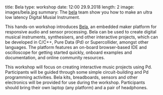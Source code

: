 title: Bela
type: workshop
date: 12:00 29.9.2018
length: 2
image: images/bela.jpg
summary: The [bela](https://bela.io/) team show you how to make an ultra low latency Digital Musial Instrument.

This hands-on workshop introduces [Bela](http://bela.io), an embedded maker platform for responsive audio and sensor processing. Bela can be used to create digital musical instruments, synthesisers, and other interactive projects, which can be developed in C/C++, Pure Data (Pd) or Supercollider, amongst other languages. The platform features an on-board browser-based IDE and oscilloscope for getting started quickly, onboard examples and documentation, and online community resources.

This workshop will focus on creating interactive music projects using Pd. Participants will be guided through some simple circuit-building and Pd programming activities. Bela kits, breadboards, sensors and other electronics will be provided for use during the workshop. Participants should bring their own laptop (any platform) and a pair of headphones.
